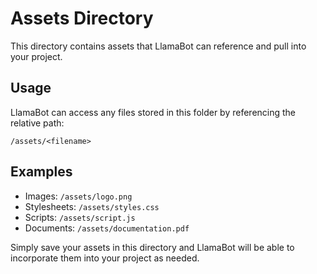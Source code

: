 # Assets Directory

This directory contains assets that LlamaBot can reference and pull into your project. 

## Usage

LlamaBot can access any files stored in this folder by referencing the relative path:
```
/assets/<filename>
```

## Examples

- Images: `/assets/logo.png`
- Stylesheets: `/assets/styles.css` 
- Scripts: `/assets/script.js`
- Documents: `/assets/documentation.pdf`

Simply save your assets in this directory and LlamaBot will be able to incorporate them into your project as needed. 